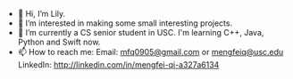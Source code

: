 - 👋 Hi, I’m Lily.
- 👀 I’m interested in making some small interesting  projects.
- 🌱 I’m currently a CS senior student in USC. I'm learning C++, Java, Python and Swift now.
- 📫 How to reach me: 
      Email: mfq0905@gmail.com or mengfeiq@usc.edu
      LinkedIn: http://linkedin.com/in/mengfei-qi-a327a6134

<!---
llmf-qi/llmf-qi is a ✨ special ✨ repository because its `README.md` (this file) appears on your GitHub profile.
You can click the Preview link to take a look at your changes.
--->
